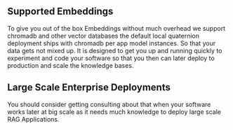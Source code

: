 ## Supported Embeddings
To give you out of the box Embeddings without much overhead we support chromadb and other vector databases the default local quaternion deployment ships with chromadb per app model instances. So that your data gets not mixed up. 
It is designed to get you up and running quickly to experiment and code your software so that you then can later deploy to production and scale the knowledge bases.

## Large Scale Enterprise Deployments
You should consider getting consulting about that when your software works later at big scale as it needs much knowledge to deploy large scale RAG Applications.
